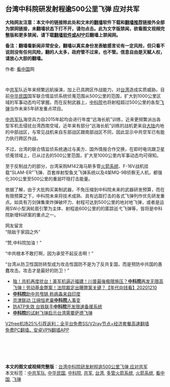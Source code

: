  <h2>台湾中科院研发射程逾500公里飞弹 应对共军</h2> <p class="notice"><b>大陆网友注意：本文中的链接除此处和文末的<a href="https://github.com/bannedbook/fanqiang" >翻墙</a>软件下载和<a href="https://github.com/killgcd/justmysocks/blob/master/README.md">翻墙推荐</a>链接外全部为禁网链接，未翻墙状态下打不开，请勿点击。此为文字版禁闻，欲看图文视频完整版和更多禁闻，请下载<a href="https://github.com/bannedbook/fanqiang">翻墙软件或APP</a>后翻墙上禁闻网。</p><p>备注：翻墙看新闻非常安全，翻墙以真实身份发表敏感言论有一定风险，但只看不说则没有任何风险，翻的人太多，政府管不过来，也不管。信息自由是天赋人权，请放心大胆的翻墙。</b></p>  <div class="entry"> <p>作者: <span class='wp_keywordlink_affiliate'><a href="https://www.secretchina.com/" title="看中国" target="_blank">看中国</a></span>网</p> <p></br></p> <p>中<a href="https://www.bannedbook.org/bnews/tag/%e5%85%b1%e5%86%9b/" class="st_tag internal_tag" rel="tag" title="标签 共军 下的日志">共军</a>队近年来频繁远航操演，加上已具跨区作战能力，对<a href="https://www.bannedbook.org/bnews/tag/%e5%8f%b0%e6%b9%be/" class="st_tag internal_tag" rel="tag" title="标签 台湾 下的日志">台湾</a>造成实质威胁。目前<a href="https://www.bannedbook.org/bnews/tag/%e4%b8%ad%e5%8d%8e%e6%b0%91%e5%9b%bd/" class="st_tag internal_tag" rel="tag" title="标签 中华民国 下的日志">中华民国</a>国军联合情监侦系统侦蒐范围从500公里的范围，扩大到1000公里区域的军事动态均可掌握。而在反制武器上，<a href="https://www.bannedbook.org/bnews/tag/%e4%b8%ad%e7%a7%91%e9%99%a2/" class="st_tag internal_tag" rel="tag" title="标签 中科院 下的日志">中科院</a>也将射程超过500公里的各型<a href="https://www.bannedbook.org/bnews/tag/%e9%a3%9e%e5%bc%b9/" class="st_tag internal_tag" rel="tag" title="标签 飞弹 下的日志">飞弹</a>当作未来5年研发重点项目。</p> <p><a href="https://www.bannedbook.org/bnews/tag/%e4%b8%ad%e5%85%b1%e5%86%9b%e9%98%9f/" class="st_tag internal_tag" rel="tag" title="标签 中共军队 下的日志">中共军队</a>海空兵力自2015年起均会进行年度“远海长航”训练，近来更频繁派出各型军机去侵扰台湾西南空域，近年来有部分“远海长航”训练的战机更来自<span class='wp_keywordlink_affiliate'><a href="https://www.bannedbook.org/" title="大陆" target="_blank">大陆</a></span>内地的中部战区，与常见战机来自东部战区跟南部战区不同，因此显示中共空军已有能力执行跨区作战。</p>  <p>不过，台湾的联合情监侦系统通过与美方、国外情报合作交换，在即时电讯跟卫星侦蒐领域上，已从过去的500公里范围，扩大至1000公里内军事动态均可得知。</p> <p>至于反制战力的部分，台湾采购M142海马斯多管<a href="https://www.bannedbook.org/bnews/tag/%e7%81%ab%e7%ae%ad%e7%b3%bb%e7%bb%9f/" class="st_tag internal_tag" rel="tag" title="标签 火箭系统 下的日志">火箭系统</a>、F-16V战机挂载“SLAM-ER”飞弹、百套岸射型鱼叉飞弹系统以及4架MQ-9B侦察无人机，都强化300公里至500公里的重层吓阻打击能量。</p> <p>依据了解，由于大批购买美制武器，不免压缩到中科院未来的武器研发预算，而在有限预算之下，中科院未来将技术成熟、具有远距打击的各式飞弹列作优先研发重点。如具有万剑弹集束炸弹破坏力、射程可达到500公里的地对地飞弹，或者是运用SW小型涡轮扇引擎为主体、射程逾600公里的的匿踪巡弋飞弹等，皆将是中科院新增科研案的重点之一。</p> <p>网友留言<br />“阻敌于家园之外”</p>  <p>“赞,中科院加油！”</p> <p>“中共根本不敢打啊，因为承受不起反击啊！”</p> <p>“台湾从防卫性国防转型成为攻击性国防不是为了反共复国，而是预防中共国的愚蠢攻击。攻击才是最好的防卫！”</p> <ul class='op-related-articles' title='相关阅读'> <li><a href='https://www.bannedbook.org/bnews/taiwannews/20201210/1445427.html' target='_blank'>独！共机再度扰台！美军机逼近福建！川普最後极限施压？<b>中科院</b>再发无限高飞弹！劳动基金弊案！法院裁定出曝弊案关键？【年代向钱看】20201210</a></li> <li><a href='https://www.bannedbook.org/bnews/cnnews/20201129/1439140.html' target='_blank'><b>中科院</b>助中共甩锅 称病毒来自印度</a></li> <li><a href='https://www.bannedbook.org/bnews/cbnews/20201127/1437940.html' target='_blank'>京津联动 江绵恒老巢<b>中科院</b>人事变</a></li> <li><a href='https://www.bannedbook.org/bnews/taiwannews/20201015/1414231.html' target='_blank'>防ATP失效 台铁联手<b>中科院</b>开发限速备援系统</a></li> <li><a href='https://www.bannedbook.org/bnews/taiwannews/20201007/1409516.html' target='_blank'><b>中科院</b>的试射飞弹启示台湾需要萨德飞弹</a></li> </ul> <p class="texttj"> <a href="https://www.bannedbook.org/forum23/topic22702.html" target="_blank">V2free机场25%引荐返利：全平台免费SS/V2ray节点+经济套餐高速翻墙</a><br/> <a href="https://github.com/bannedbook/fanqiang/wiki/%E7%A6%81%E9%97%BB%E7%BD%91%E5%AE%89%E5%8D%93%E7%BF%BB%E5%A2%99%E6%96%B0%E9%97%BBAPP" target="_blank">免费PC翻墙、安卓VPN翻墙APP</a></p><p></br></br><br /> </br></p> <a name='sharetosocial'></a>       <div><b>本文的图文或视频完整版</b>：<a href='https://www.bannedbook.org/bnews/comments/20201217/1449675.html'>台湾中科院研发射程逾500公里飞弹 应对共军</a></div>  </div><!--END ENTRY--> <div class="postfooter"> <div>本文标签：<a href="https://www.bannedbook.org/bnews/tag/%e4%b8%ad%e5%85%b1%e5%86%9b%e9%98%9f/" rel="tag">中共军队</a>, <a href="https://www.bannedbook.org/bnews/tag/%e4%b8%ad%e5%8d%8e%e6%b0%91%e5%9b%bd/" rel="tag">中华民国</a>, <a href="https://www.bannedbook.org/bnews/tag/%e4%b8%ad%e7%a7%91%e9%99%a2/" rel="tag">中科院</a>, <a href="https://www.bannedbook.org/bnews/tag/%e5%85%b1%e5%86%9b/" rel="tag">共军</a>, <a href="https://www.bannedbook.org/bnews/tag/%e5%8f%b0%e6%b9%be/" rel="tag">台湾</a>, <a href="https://www.bannedbook.org/bnews/tag/%e5%a4%9a%e7%ae%a1%e7%81%ab%e7%ae%ad%e7%b3%bb%e7%bb%9f/" rel="tag">多管火箭系统</a>, <a href="https://www.bannedbook.org/bnews/tag/%e7%81%ab%e7%ae%ad%e7%b3%bb%e7%bb%9f/" rel="tag">火箭系统</a>, <a href="https://www.bannedbook.org/bnews/tag/%e7%9c%8b%e4%b8%ad%e5%9b%bd/" rel="tag">看中国</a>, <a href="https://www.bannedbook.org/bnews/tag/%e9%a3%9e%e5%bc%b9/" rel="tag">飞弹</a></div>  </div><!--END POSTFOOTER--> 